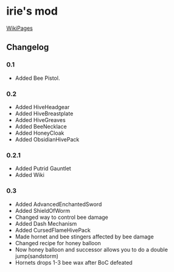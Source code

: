 ﻿irie's mod
==========
[WikiPages](https://github.com/mikrono/iriesmod/wiki)
## Changelog
### 0.1
- Added Bee Pistol.
### 0.2
- Added HiveHeadgear
- Added HiveBreastplate
- Added HiveGreaves
- Added BeeNecklace
- Added HoneyCloak
- Added ObsidianHivePack
### 0.2.1
- Added Putrid Gauntlet
- Added Wiki
### 0.3
- Added AdvancedEnchantedSword
- Added ShieldOfWorm
- Changed way to control bee damage
- Added Dash Mechanism
- Added CursedFlameHivePack
- Made hornet and bee stingers affected by bee damage
- Changed recipe for honey balloon
- Now honey balloon and successor allows you to do a double jump(sandstorm)
- Hornets drops 1-3 bee wax after BoC defeated
